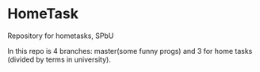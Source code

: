 # HomeTask
Repository for hometasks, SPbU

In this repo is 4 branches: master(some funny progs) and 3 for home tasks (divided by terms in university).
